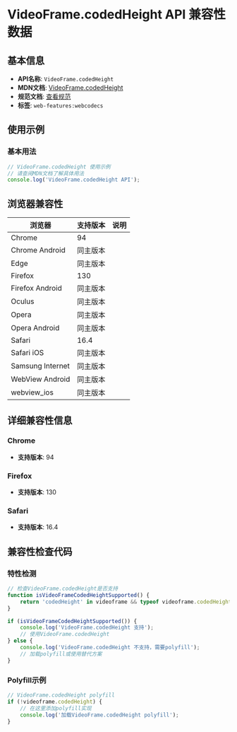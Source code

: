 # VideoFrame.codedHeight API 兼容性数据

## 基本信息

- **API名称**: `VideoFrame.codedHeight`
- **MDN文档**: [VideoFrame.codedHeight](https://developer.mozilla.org/docs/Web/API/VideoFrame/codedHeight)
- **规范文档**: [查看规范](https://w3c.github.io/webcodecs/#dom-videoframe-codedheight)
- **标签**: `web-features:webcodecs`

## 使用示例

### 基本用法

```javascript
// VideoFrame.codedHeight 使用示例
// 请查阅MDN文档了解具体用法
console.log('VideoFrame.codedHeight API');
```

## 浏览器兼容性

| 浏览器 | 支持版本 | 说明 |
|--------|----------|------|
| Chrome | 94 |  |
| Chrome Android | 同主版本 |  |
| Edge | 同主版本 |  |
| Firefox | 130 |  |
| Firefox Android | 同主版本 |  |
| Oculus | 同主版本 |  |
| Opera | 同主版本 |  |
| Opera Android | 同主版本 |  |
| Safari | 16.4 |  |
| Safari iOS | 同主版本 |  |
| Samsung Internet | 同主版本 |  |
| WebView Android | 同主版本 |  |
| webview_ios | 同主版本 |  |

## 详细兼容性信息

### Chrome

- **支持版本**: 94

### Firefox

- **支持版本**: 130

### Safari

- **支持版本**: 16.4

## 兼容性检查代码

### 特性检测

```javascript
// 检查VideoFrame.codedHeight是否支持
function isVideoFrameCodedHeightSupported() {
    return 'codedHeight' in videoframe && typeof videoframe.codedHeight === 'function';
}

if (isVideoFrameCodedHeightSupported()) {
    console.log('VideoFrame.codedHeight 支持');
    // 使用VideoFrame.codedHeight
} else {
    console.log('VideoFrame.codedHeight 不支持，需要polyfill');
    // 加载polyfill或使用替代方案
}
```

### Polyfill示例

```javascript
// VideoFrame.codedHeight polyfill
if (!videoframe.codedHeight) {
    // 在这里添加polyfill实现
    console.log('加载VideoFrame.codedHeight polyfill');
}
```

